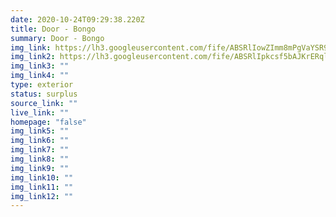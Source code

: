 ```yaml
---
date: 2020-10-24T09:29:38.220Z
title: Door - Bongo
summary: Door - Bongo
img_link: https://lh3.googleusercontent.com/fife/ABSRlIowZImm8mPgVaYSR9kQgAQeawTx0iob96NgVyIonLxwP3hYsXwe_L0OWA7X3ZScglhdLfUfm1socxomVCruEcFKECyk9p5-fqRM1SpNdGfFP_vRxryyrH5ZnxnicxtfAeaBhArMpkkFX6-1mx0Ho_8XYy6A2j2S5ck8H2FiJeBl5JnzebWqmOYgzPdvwd4Cl70B-vVTz4wrtTnUl88P7WM22xLAtX57T_Q6XgJULv3ThH7TWB9y9EGviL2t26JRa4z3jcePkBgNvA3-IPob04AjEHD0BU0mMdBnSoHMYH_VZuk-usNon-MSNWJY2BJ9UHYR9XTkKz0xtoR2CDgGcBQ0rpidCehFQ4381SZusGO-cgqu0BeEF6SahdPQF8gJudDO0h18Aff7LUdKLY_M28jK7tfVfcHaPY6nuYDVVoN8WhbVzoIilGeaEQOAYa_vddenDLMgQNW6bvYvinwRgiK5Fbp5F9shlsDJ1hB2eUbS2dgS3eSxTuuAnzMfupvBS7sKaXZOc3eRTfyYlT05Zc6g_rDnKmMnDChTftbsj9E-6HwkZZmO-WMegjxnURpDxIEDc__Fod5GpmakbHzyMnba21_67-50p8rEzv0K4y1eTQ--lbH6juXAbJ1OQKBOE_aktzTcBkTCBR5vhIruEsfwnvjVh6YPzchd6ck61s3tIutG7gL-BeHSBphWFudB4waBZWf7AJUlxPzzHwPrxgMTPbcEqeRbDg=w851-h666-ft
img_link2: https://lh3.googleusercontent.com/fife/ABSRlIpkcsf5bAJKrERqleXV3q9Hpbz4mHIkaFn0loweyMXrQPm7nvomajzfxSQWi10K1J8ISMzeZ51jSGrZkv6MlRIB-UuxHQWMcen7D4UJP7U5lRez25gd4qL83kwv6ZGLoJAVePSVf8uttb-EQfTdTP33I-cC2F4Ee0Be7Jhz9lP94ig0GNHkj4_6S-iU0a5a4EgSesoqy_vZV6tN2MTE_f7EH4E8CSMUmqcnGwDbzEBWg9HVGsNt0TYNASDLVmFLdgPQdnUFSzYknNQHIpe_FxsgDakEsfWfx0vWi1u3k0xU5JQ4OlcxknnDNAmK_OY3orw78YzZhcjEwnCKRNG2D7eBC-KT2BGYOu_kANgca0kPiYVhgf3fV1R3gIz09-sPlkRrtBLmXEXTw2XEDL-EL1x2HDcfDgBCmoSiA9YFl-6fT7JnVG3SjhYdebWZ4nE9ZAEDrLch30-hUJh9s91Ay3F4WFhKmi17qHQBE3lUDM7kzEZ7Zd1eyiGjPmbIHfjXaWSHyxo4oLbCB0DEa1rXu5ZHvH8CeNXrrZBqr46Yw7rjGJesYRWRMaSC8F6lXH0lHcTtx5viJMWUrcwQF-RNkPe4L05RRxnx9fdztWJckkthef2B2MH1xgv9hDgv-NZU0Y6Qx_tJXcyZDzN9U7iGxV46gB8lhIFsLDvZ8iFLoC8FvvWkpikcuhD58FdNQWyKuHCYgwq0m6Gj2WrPmZ9doWkR3ggksxqv1w=w851-h666-ft
img_link3: ""
img_link4: ""
type: exterior
status: surplus
source_link: ""
live_link: ""
homepage: "false"
img_link5: ""
img_link6: ""
img_link7: ""
img_link8: ""
img_link9: ""
img_link10: ""
img_link11: ""
img_link12: ""
---
```

